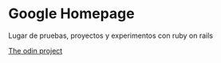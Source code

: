 <!DOCTYPE html>
<html lang="en">
<head>
    <meta charset="UTF-8">
    <title>google-homepage</title>
</head>
<body>
<h1> Google Homepage</h1>
<p> Lugar de pruebas, proyectos y experimentos con ruby on rails</p>
<p> <a href="http://theodinproject.com">The odin project</a></p>    
</body>
</html>
